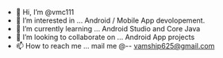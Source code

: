- 👋 Hi, I’m @vmc111
- 👀 I’m interested in ... Android / Mobile App devolopement.
- 🌱 I’m currently learning ...  Android Studio and Core Java
- 💞️ I’m looking to collaborate on ... Android App projects
- 📫 How to reach me ... mail me @-- vamship625@gmail.com

<!---
vmc111/vmc111 is a ✨ special ✨ repository because its `README.md` (this file) appears on your GitHub profile.
You can click the Preview link to take a look at your changes.
--->
